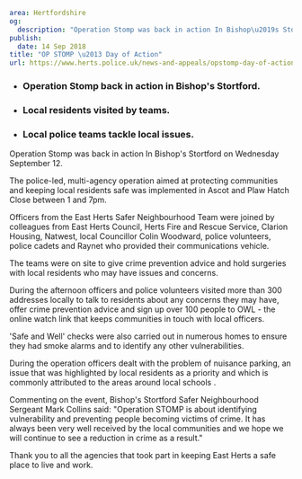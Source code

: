 ```yaml
area: Hertfordshire
og:
  description: "Operation Stomp was back in action In Bishop\u2019s Stortford on Wednesday September 12."
publish:
  date: 14 Sep 2018
title: "OP STOMP \u2013 Day of Action"
url: https://www.herts.police.uk/news-and-appeals/opstomp-day-of-action-1768E
```

* ### Operation Stomp back in action in Bishop's Stortford.

 * ### Local residents visited by teams.

 * ### Local police teams tackle local issues.

Operation Stomp was back in action In Bishop's Stortford on Wednesday September 12.

The police-led, multi-agency operation aimed at protecting communities and keeping local residents safe was implemented in Ascot and Plaw Hatch Close between 1 and 7pm.

Officers from the East Herts Safer Neighbourhood Team were joined by colleagues from East Herts Council, Herts Fire and Rescue Service, Clarion Housing, Natwest, local Councillor Colin Woodward, police volunteers, police cadets and Raynet who provided their communications vehicle.

The teams were on site to give crime prevention advice and hold surgeries with local residents who may have issues and concerns.

During the afternoon officers and police volunteers visited more than 300 addresses locally to talk to residents about any concerns they may have, offer crime prevention advice and sign up over 100 people to OWL - the online watch link that keeps communities in touch with local officers.

'Safe and Well' checks were also carried out in numerous homes to ensure they had smoke alarms and to identify any other vulnerabilities.

During the operation officers dealt with the problem of nuisance parking, an issue that was highlighted by local residents as a priority and which is commonly attributed to the areas around local schools .

Commenting on the event, Bishop's Stortford Safer Neighbourhood Sergeant Mark Collins said: "Operation STOMP is about identifying vulnerability and preventing people becoming victims of crime. It has always been very well received by the local communities and we hope we will continue to see a reduction in crime as a result."

Thank you to all the agencies that took part in keeping East Herts a safe place to live and work.
